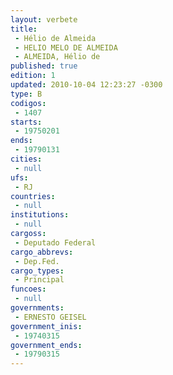 ```yaml
---
layout: verbete
title:
 - Hélio de Almeida
 - HELIO MELO DE ALMEIDA
 - ALMEIDA, Hélio de
published: true
edition: 1  
updated: 2010-10-04 12:23:27 -0300
type: B
codigos: 
 - 1407
starts: 
 - 19750201
ends: 
 - 19790131
cities: 
 - null 
ufs: 
 - RJ
countries: 
 - null 
institutions: 
 - null 
cargoss: 
 - Deputado Federal
cargo_abbrevs: 
 - Dep.Fed.
cargo_types: 
 - Principal
funcoes: 
 - null 
governments: 
 - ERNESTO GEISEL
government_inis: 
 - 19740315
government_ends: 
 - 19790315
---
```


